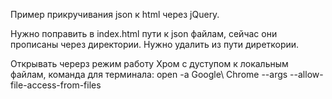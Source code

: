 Пример прикручивания json к html через jQuery. 

Нужно поправить в index.html пути к json файлам, сейчас они прописаны через директории. Нужно удалить из пути диреткории.


Открывать черерз режим работу Хром с дуступом к локальным файлам, команда для терминала:
open -a Google\ Chrome --args --allow-file-access-from-files 
